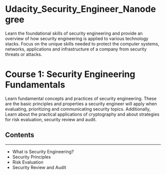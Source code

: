 # Udacity_Security_Engineer_Nanodegree
Learn the foundational skills of security engineering and provide an overview of how security engineering is applied to various technology stacks. Focus on the unique skills needed to protect the computer systems, networks, applications and infrastructure of a company from security threats or attacks.
# Course 1: Security Engineering Fundamentals
Learn fundamental concepts and practices of security engineering. These are the basic principles and properties a security engineer will apply when evaluating, prioritizing and communicating security topics. Additionally, Learn about the practical applications of cryptography and about strategies for risk evaluation, security review and audit.
## Contents
***
* What is Security Engineering?
* Security Principles
* Risk Evaluation
* Security Review and Audit
